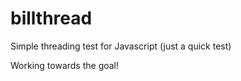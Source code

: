 billthread
==========

Simple threading test for Javascript (just a quick test)

Working towards the goal!
